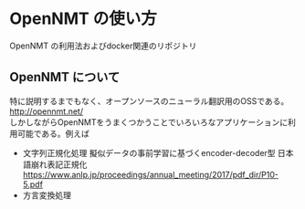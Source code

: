 # OpenNMT の使い方
OpenNMT の利用法およびdocker関連のリポジトリ
## OpenNMT について  
特に説明するまでもなく、オープンソースのニューラル翻訳用のOSSである。  
http://opennmt.net/  
しかしながらOpenNMTをうまくつかうことでいろいろなアプリケーションに利用可能である。例えば
* 文字列正規化処理
擬似データの事前学習に基づくencoder-decoder型 日本語崩れ表記正規化  
https://www.anlp.jp/proceedings/annual_meeting/2017/pdf_dir/P10-5.pdf
* 方言変換処理
